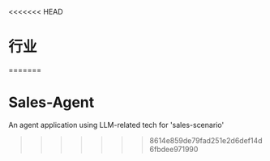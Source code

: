 <<<<<<< HEAD
# 行业
=======
# Sales-Agent
An agent application using LLM-related tech for 'sales-scenario'
>>>>>>> 8614e859de79fad251e2d6def14d6fbdee971990
